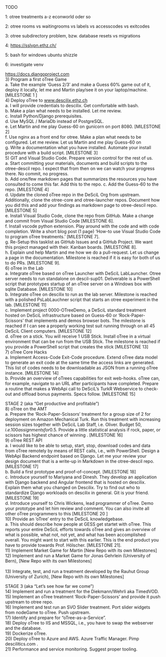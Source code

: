 TODO

1:
otree treatments a-z
econworld oder so

2:
otree rooms vs waitingrooms vs labels vs accesscodes vs exitcodes

3:
otree subdirectory problem,
bzw. database resets vs migrations

4:
https://sslvpn.ethz.ch/

5:
bash for windows ubuntu shizzle

6:
investigate venv

https://docs.djangoproject.com <br />
3)	Program a first oTree Game<br />
a.	Take the example ‘Guess 2/3’ and make a Guess 60% game out of it, deploy it locally, let me and Martin play/see it on your laptop/machine. [MILESTONE 1 ]<br />
4)	Deploy oTree to www.descilix.ethz.ch<br />
a.	I will provide credentials to descilix. Get comfortable with bash.<br />
b.	Make a plan what needs to be installed. Let me review.<br />
c.	Install Python/Django prerequisites.<br />
d.	Use MySQL / MariaDb instead of PostgreSQL.<br />
e.	Let Martin and me play Guess-60 on gunicorn on port 8080. [MILESTONE 2]<br />
f.	Use nginx as a front end for otree. Make a plan what needs to be configured. Let me review. Let us Martin and me play Guess-60 on <br />
g.	Write a documentation what you have installed. Automate your install procedure with a build script. [MILESTONE 3]<br />
5)	GIT and Visual Studio Code. Prepare version control for the rest of us.<br />
a.	Start committing your materials, documents and build scripts to the otree-descil repo. I expect that from then on we can watch your progress there. No commit, no progress.<br />
b.	Add one/few markdown pages that summarizes the resources you have consulted to come this far. Add this to the repo.
c.	Add the Guess-60 to the repo. [MILESTONE 4]<br />
d.	Update the cloned oTree repo in the DeSciL Org from upstream. Additionally, clone the otree-core and otree-launcher repos. Document how you did this and add your findings as markdown page to otree-descil repo. [MILESTONE 5]<br />
e.	Install Visual Studio Code, clone the repo from GitHub. Make a change and commit from Visual Studio Code [MILESTONE 6]. <br />
f.	Install vscode python extension. Play around with the code and with code completion. Write a short blog post (1 page) ‘How-to use Visual Studio Code to program oTree treatments.’ [MILESTONE 7].<br />
g.	Re-Setup this tasklist as GitHub Issues and a GitHub Project. We want this project managed with their. Kanban boards. [MILESTONE 8].<br />
h.	Explain und help Martin and me how we do a pull-request. Let us change a page in the documentation. Milestone is reached if it is easy for both of us to do PRs. [MILESTONE 9].<br />
6)	oTree in the Lab<br />
a.	Integrate oTree based on oTree Launcher with DeSciL LabLauncher. Otree server needs to run standalone on descil-sup01. Deliverable is a PowerShell script that prototypes startup of an oTree server on a Windows box with sqlite Database. [MILESTONE 10]<br />
b.	Integrate oTree on descilix to run as the lab server. Milestone is reached with a polished PsLabLauchner script that starts an otree experiment in the lab. [MILESTONE 11]<br />
c.	Implement project 0000-OTreeDemo, a DeSciL standard treatment hosted on DeSciL infrastructure based on Guess-60 or ‘Rock-Paper-Scissors’ that implements and demos browser bots. The milestone is reached if I can see a properly working test suit running through on all 45 DeSciL Client computers. [MILESTONE 12]<br />
d.	oTree on a stick. You will receive 1 USB Stick. Install oTree in a virtual environment that can be run from the USB Stick. The milestone is reached if you provide a PowerShell script that creates the stick [MILESTONE 13]<br />
7)	oTree Core Hacks<br />
a.	Implement Access-Code Exit-Code procedure. Extend oTree data model to generate an exit code at the same time the access links are generated. This list of codes needs to be downloadable as JSON from a running oTree instance. [MILESTONE 14]<br />
b.	Provide an overview of oTrees capabilities for exit web-hooks. oTree can, for example, navigate to an URL after participants have completed. Prepare a routine that makes a WebApi call to DeSciL’s TurkR Webservice to check-out and offload bonus payments. Specs follow. [MILESTONE 15]<br />

STAGE 2 (aka “Get productive and profitable”)<br />
8)	oTree on the AMT<br />
a.	Prepare the ‘Rock-Paper-Scissors’ treatment for a group size of 2 for deployment on Amazon Mechanical Turk. Run this treatment with increasing session sizes together with DeSciL Lab Staff, i.e. Oliver. Budget 50$, i.e. 100 assignments for 0.5$. Provide a little statistical analysis if rock, paper, or scissors has highest chance of winning . [MILESTONE 16]<br />
9)	oTree REST API<br />
a.	I would like to be able to setup, start, stop, download codes and data from oTree remotely by means of REST calls, i.e., with PowerShell. Design a WebApi Backend endpoint based on Django. Let me your review your design document that is a write-up in Markdown in the otree-descil repo. [MILESTONE 17]<br />
b.	Build a first prototype and proof-of-concept. [MILESTONE 18]<br />
c.	Introduce yourself to Mariyana and Dinesh. They develop an application with Django backend and Angular frontend that is hosted on descilix. Explain them what you changed on Descilix. Try to find out who to standardize Django workloads on descilix in general. Git is your friend. [MILESTONE 19]<br />
d.	Introduce yourself to Chris Wickens, lead programmer of oTree. Demo your prototype and let him review and comment. You can also invite all other oTree programmers to this [MILESTONE 20 ]<br />
10)	Provide an ‘oTree’ entry to the DeSciL knowledgebase.<br />
a.	This should describe how people at GESS get startet with oTree. This reports your entire DeSciL efforts towards oTree and gives an overview of what is possible, what not, not yet, and what has been accomplished overall. You might want to start with this earlier. This is the end product you have to provide towards Prof. Hölscher. [MILESTONE 21].<br />
11)	Implement Market Game for Martin [New Repo with its own Milestones]<br />
12)	Implement and run a Market Game for Jonas Gehrlein (University of Bern), [New Repo with its own Milestones]<br /><br />
13)	Integrate, test, and run a treatment developed by the Rauhut Group (University of Zurich), [New Repo with its own Milestones]<br />

STAGE 3 (aka “Let’s see how far we come”)<br />
14)	Implement and run a treatment for the Diekmann/Wehrli aka TimedVOD.<br />
15)	Implement an oTree treatment ‘Rock-Paper-Scissors’ and provide it push upstream to otree repo.<br />
16)	Implement and test run an SVO Slider treatment. Port slider widgets from nodeGame to oTree. Push upstream.<br />
17)	Identify and prepare for “oTree-as-a-Service”. <br />
18)	Deploy oTree to IIS and MSSQL, i.e., you have to swap the webserver and the database.<br />
19)	Dockerize oTree.<br />
20)	Deploy oTree to Azure and AWS. Azure Traffic Manager. Pimp descilitics.com .<br />
21)	Performance and service monitoring. Suggest proper tooling.<br />

